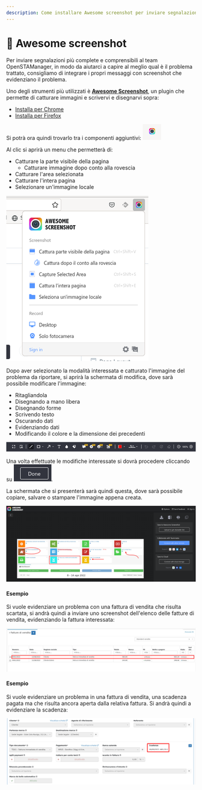 ```yaml
---
description: Come installare Awesome screenshot per inviare segnalazioni a OpenSTAManager
---
```


# 📸 Awesome screenshot

Per inviare segnalazioni più complete e comprensibili al team OpenSTAManager, in modo da aiutarci a capire al meglio qual è il problema trattato, consigliamo di integrare i propri messaggi con screenshot che evidenziano il problema.

Uno degli strumenti più utilizzati è [**Awesome Screenshot**](https://www.awesomescreenshot.com/), un plugin che permette di catturare immagini e scrivervi e disegnarvi sopra:

* [Installa per Chrome](https://chrome.google.com/webstore/detail/awesome-screenshot-and-sc/nlipoenfbbikpbjkfpfillcgkoblgpmj)
* [Installa per Firefox](https://addons.mozilla.org/it/firefox/addon/screenshot-capture-annotate/)

Si potrà ora quindi trovarlo tra i componenti aggiuntivi: ![](<../../.gitbook/assets/immagine (34).png>)

Al clic si aprirà un menu che permetterà di:

* Catturare la parte visibile della pagina
  * Catturare immagine dopo conto alla rovescia
* Catturare l'area selezionata
* Catturare l'intera pagina
* Selezionare un'immagine locale

&#x20;                                                          ![](<../../.gitbook/assets/immagine (238).png>)

Dopo aver selezionato la modalità interessata e catturato l'immagine del problema da riportare, si aprirà la schermata di modifica, dove sarà possibile modificare l'immagine:

* Ritagliandola
* Disegnando a mano libera
* Disegnando forme
* Scrivendo testo
* Oscurando dati
* Evidenziando dati
* Modificando il colore e la dimensione dei precedenti

![](<../../.gitbook/assets/immagine (363).png>)

Una volta effettuate le modifiche interessate si dovrà procedere cliccando su ![](<../../.gitbook/assets/immagine (154).png>).

La schermata che si presenterà sarà quindi questa, dove sarà possibile copiare, salvare o stampare l'immagine appena creata.

![](<../../.gitbook/assets/immagine (361).png>)

#### Esempio

Si vuole evidenziare un problema con una fattura di vendita che risulta scartata, si andrà quindi a inviare uno screenshot dell'elenco delle fatture di vendita, evidenziando la fattura interessata:

![](<../../.gitbook/assets/immagine (152).png>)

#### Esempio

Si vuole evidenziare un problema in una fattura di vendita, una scadenza pagata ma che risulta ancora aperta dalla relativa fattura. Si andrà quindi a evidenziare la scadenza:

![](<../../.gitbook/assets/immagine (39).png>)
